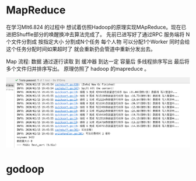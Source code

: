 # MapReduce
在学习MIt6.824 的过程中 想试着仿照Hadoop的原理实现MApReduce。现在已进把Shuffle部分的唤醒换冲去算法完成了。
先前已进写好了通过RPC 服务端将 N个文件分割成 按指定大小 分割成N个任务 每个人物 可以分配1个Worker 同时会给这个任务分配时间如果超时了
就会重新扔会管道中重新分发出去。

Map 流程: 数据 通过逐行读取 到 缓冲器 到达一定 容量后 多线程排序写出 最后将多个文件归并排序写出。
原理仿照了 hadoop 的mapreduce 。



![image-20200215194959698](image-20200215194959698.png)

# godoop

